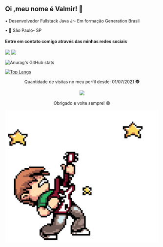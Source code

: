 ##  Oi ,meu nome  é Valmir! 🔭



• Desenvolvedor Fullstack Java Jr- Em formação Generation Brasil


• 📍 São Paulo- SP

#### Entre em contato comigo através das minhas redes sociais

<!--

**bigboss2021/bigboss2021** is a ✨ _special_ ✨ repository because its `README.md` (this file) appears on your GitHub profile.

Here are some ideas to get you started:

- 🔭 I’m currently working on ...
- 🌱 I’m currently learning ...
- 👯 I’m looking to collaborate on ...
- 🤔 I’m looking for help with ...
- 💬 Ask me about ...
- 📫 How to reach me: ...
- 😄 Pronouns: ...
- ⚡ Fun fact: ...
-->

<a href="https://www.instagram.com//mih_lima_zeon/" alt="Instagram" target="_blank">
  <img src="https://img.shields.io/badge/-Instagram-DF0174?style=for-the-badge&labelColor=DF0174&logo=instagram&logoColor=white&link=https://www.instagram.com/mih_lima_zeon/">
</a>

<a href="https://www.linkedin.com/in/valmir-lima-946632216/" alt= "LinkedIN" target= "_blank">
 <img src="https://img.shields.io/badge/-LinkedIn-0077B5?style=for-the-badge&logo=linkedin&logoColor=white&link=https://https:/www.linkedin.com/in/valmir-lima-946632216/">
</a>


![Anurag's GitHub stats](https://github-readme-stats.vercel.app/api?username=bigboss2021&theme=midnight-purple&show_icons=true)

[![Top Langs](https://github-readme-stats.vercel.app/api/top-langs/?username=bigboss2021&theme=midnight-purple&layout=compact)](https://github.com/anuraghazra/github-readme-stats)

<p align="center">
 Quantidade de visitas no meu perfil desde: 01/07/2021 🕵 <br></p>
<p align="center"> 
   <img alingn="center" src="https://profile-counter.glitch.me/bigboss2021/count.svg" /></p>
<p align="center">
Obrigado e volte sempre! 😄
</p>


<p align="center">
<img  src="https://raw.githubusercontent.com/bigboss2021/Turma27-MySQL/main/teste/1525827403.gif" alt="gameboy" width="580">
</p>







